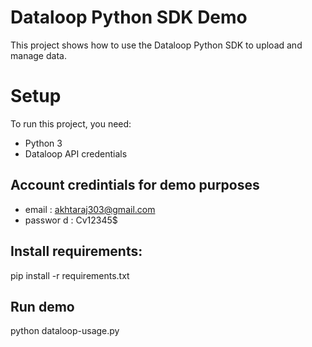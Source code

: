 # Dataloop Python SDK Demo

This project shows how to use the Dataloop Python SDK to upload and manage data.

# Setup

To run this project, you need:

- Python 3  
- Dataloop API credentials
  
## Account credintials for demo purposes

 - email : akhtaraj303@gmail.com
- passwor d : Cv12345$ 

## Install requirements:

pip install -r requirements.txt

## Run demo
   python dataloop-usage.py
